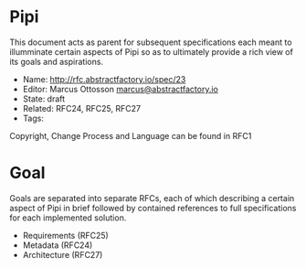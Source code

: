 # Pipi

This document acts as parent for subsequent specifications each meant to illumminate certain aspects of Pipi so as to ultimately provide a rich view of its goals and aspirations.

* Name: http://rfc.abstractfactory.io/spec/23
* Editor: Marcus Ottosson <marcus@abstractfactory.io>
* State: draft
* Related: RFC24, RFC25, RFC27
* Tags:

Copyright, Change Process and Language can be found in RFC1

# Goal

Goals are separated into separate RFCs, each of which describing a certain aspect of Pipi in brief followed by contained references to full specifications for each implemented solution.

* Requirements (RFC25)
* Metadata (RFC24)
* Architecture (RFC27)